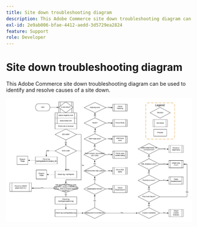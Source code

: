 ```yaml
---
title: Site down troubleshooting diagram
description: This Adobe Commerce site down troubleshooting diagram can be used to identify and resolve causes of a site down.
exl-id: 2e9ab006-bfae-4412-aedd-3d5729ea2824
feature: Support
role: Developer
---
```

# Site down troubleshooting diagram

This Adobe Commerce site down troubleshooting diagram can be used to identify and resolve causes of a site down.

![site down troubleshooting diagram image](assets/updated_site_down_1.jpeg)
